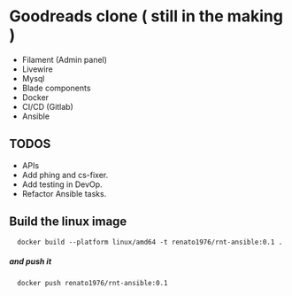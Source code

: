 # Goodreads clone ( still in the making ) 
   - Filament (Admin panel)
   - Livewire
   - Mysql
   - Blade components
   - Docker
   - CI/CD (Gitlab)
   - Ansible

## TODOS

   - APIs
   - Add phing and cs-fixer.
   - Add testing in DevOp.
   - Refactor Ansible tasks.

## Build the linux image
      docker build --platform linux/amd64 -t renato1976/rnt-ansible:0.1 .
   ##### and push it
      docker push renato1976/rnt-ansible:0.1 


